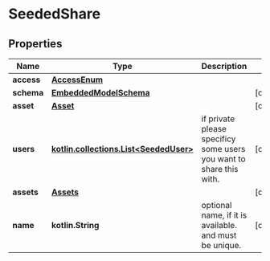 
# SeededShare

## Properties
Name | Type | Description | Notes
------------ | ------------- | ------------- | -------------
**access** | [**AccessEnum**](AccessEnum) |  | 
**schema** | [**EmbeddedModelSchema**](EmbeddedModelSchema) |  |  [optional]
**asset** | [**Asset**](Asset) |  |  [optional]
**users** | [**kotlin.collections.List&lt;SeededUser&gt;**](SeededUser) | if private please specificy some users you want to share this with. |  [optional]
**assets** | [**Assets**](Assets) |  |  [optional]
**name** | **kotlin.String** | optional name, if it is available. and must be unique. |  [optional]



